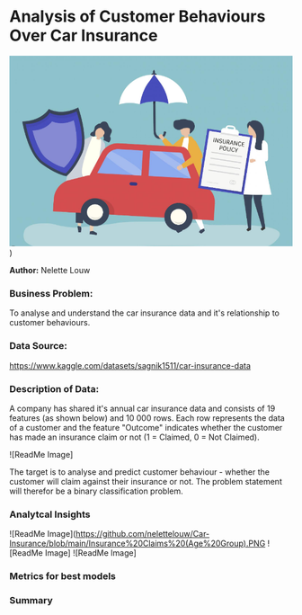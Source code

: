 # **Analysis of Customer Behaviours Over Car Insurance**
![ReadMe Image](https://github.com/nelettelouw/Car-Insurance/blob/main/Car%20Insurance%20Image.PNG))

**Author:** Nelette Louw
### **Business Problem:**
To analyse and understand the car insurance data and it's relationship to customer behaviours.

### **Data Source:**
https://www.kaggle.com/datasets/sagnik1511/car-insurance-data

### **Description of Data:**
A company has shared it's annual car insurance data and consists of 19 features (as shown below) and 10 000 rows.
Each row represents the data of a customer and the feature "Outcome" indicates whether the customer has made an insurance claim or not (1 = Claimed, 0 = Not Claimed).

![ReadMe Image]

The target is to analyse and predict customer behaviour - whether the customer will claim against their insurance or not. The problem statement will therefor be a binary classification problem.

### **Analytcal Insights**
![ReadMe Image](https://github.com/nelettelouw/Car-Insurance/blob/main/Insurance%20Claims%20(Age%20Group).PNG
![ReadMe Image]
![ReadMe Image]

### **Metrics for best models**


### **Summary**
